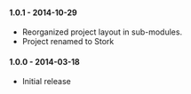 
#### 1.0.1 - 2014-10-29
 - Reorganized project layout in sub-modules.
 - Project renamed to Stork

#### 1.0.0 - 2014-03-18
 - Initial release
